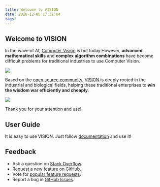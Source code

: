 ```yaml
---
title: Welcome to VISION
date: 2018-12-05 17:32:04
tags:
---
```

## Welcome to VISION ##

In the wave of AI, [Computer Vision](https://en.wikipedia.org/wiki/Computer_vision) is hot today.However, **advanced mathematical skills** and **complex algorithm combinations** have become difficult problems for traditional industries to use Computer Vision.

![](/VISION/images/Welcome-to-VISION/clients.png)

Based on the [open source community](https://opencv.org/), [VISION](https://jherculesqz.github.io/VISION/) is deeply rooted in the industrial and biological fields, helping these traditional enterprises to **win the wisdom war efficiently and cheaply**.

![](/VISION/images/Welcome-to-VISION/demo.gif)

Thank you for your attention and use!

## User Guide ##

It is easy to use VISION. Just follow [documentation](/VISION/docs) and use it!

## Feedback ##

- Ask a question on [Stack Overflow](https://stackoverflow.com/questions/tagged/VISION).
- Request a new feature on [GitHub](https://github.com/JHerculesqz/VISION).
- Vote for [popular feature requests](https://github.com/JHerculesqz/VISION/issues).
- Report a bug in [GitHub Issues](https://github.com/JHerculesqz/VISION/issues).